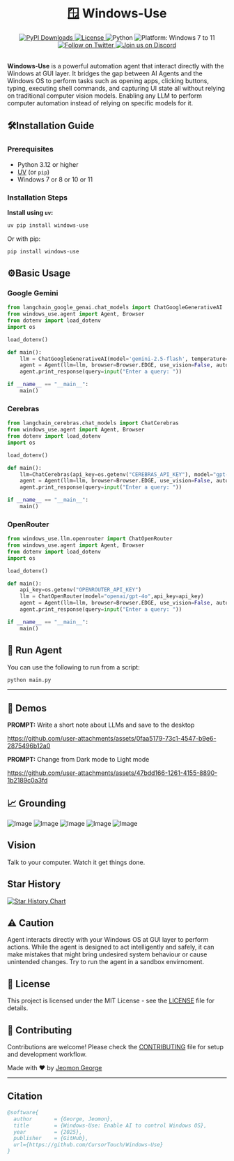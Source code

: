 <div align="center">

  <h1>🪟 Windows-Use</h1>
  <a href="https://pepy.tech/project/windows-use">
    <img src="https://static.pepy.tech/badge/windows-use" alt="PyPI Downloads">
  </a>
  <a href="https://github.com/CursorTouch/windows-use/blob/main/LICENSE">
    <img src="https://img.shields.io/badge/license-MIT-green" alt="License">
  </a>
  <img src="https://img.shields.io/badge/python-3.12%2B-blue" alt="Python">
  <img src="https://img.shields.io/badge/platform-Windows%207–11-blue" alt="Platform: Windows 7 to 11">
  <br>

  <a href="https://x.com/CursorTouch">
    <img src="https://img.shields.io/badge/follow-%40CursorTouch-1DA1F2?logo=twitter&style=flat" alt="Follow on Twitter">
  </a>
  <a href="https://discord.com/invite/Aue9Yj2VzS">
    <img src="https://img.shields.io/badge/Join%20on-Discord-5865F2?logo=discord&logoColor=white&style=flat" alt="Join us on Discord">
  </a>

</div>

<br>

**Windows-Use** is a powerful automation agent that interact directly with the Windows at GUI layer. It bridges the gap between AI Agents and the Windows OS to perform tasks such as opening apps, clicking buttons, typing, executing shell commands, and capturing UI state all without relying on traditional computer vision models. Enabling any LLM to perform computer automation instead of relying on specific models for it.

## 🛠️Installation Guide

### **Prerequisites**

- Python 3.12 or higher
- [UV](https://github.com/astral-sh/uv) (or `pip`)
- Windows 7 or 8 or 10 or 11

### **Installation Steps**

**Install using `uv`:**

```bash
uv pip install windows-use
````

Or with pip:

```bash
pip install windows-use
```

## ⚙️Basic Usage

### Google Gemini

```python
from langchain_google_genai.chat_models import ChatGoogleGenerativeAI
from windows_use.agent import Agent, Browser
from dotenv import load_dotenv
import os

load_dotenv()

def main():
    llm = ChatGoogleGenerativeAI(model='gemini-2.5-flash', temperature=0.2)
    agent = Agent(llm=llm, browser=Browser.EDGE, use_vision=False, auto_minimize=True)
    agent.print_response(query=input("Enter a query: "))

if __name__ == "__main__":
    main()
```

### Cerebras

```python
from langchain_cerebras.chat_models import ChatCerebras
from windows_use.agent import Agent, Browser
from dotenv import load_dotenv
import os

load_dotenv()

def main():
    llm=ChatCerebras(api_key=os.getenv("CEREBRAS_API_KEY"), model="gpt-oss-120b", temperature=0.2)
    agent = Agent(llm=llm, browser=Browser.EDGE, use_vision=False, auto_minimize=True)
    agent.print_response(query=input("Enter a query: "))

if __name__ == "__main__":
    main()
```

### OpenRouter

```python
from windows_use.llm.openrouter import ChatOpenRouter
from windows_use.agent import Agent, Browser
from dotenv import load_dotenv
import os

load_dotenv()

def main():
    api_key=os.getenv("OPENROUTER_API_KEY")
    llm = ChatOpenRouter(model="openai/gpt-4o",api_key=api_key)
    agent = Agent(llm=llm, browser=Browser.EDGE, use_vision=False, auto_minimize=True)
    agent.print_response(query=input("Enter a query: "))

if __name__ == "__main__":
    main()
```

## 🤖 Run Agent

You can use the following to run from a script:

```bash
python main.py
```

---

## 🎥 Demos

**PROMPT:** Write a short note about LLMs and save to the desktop

<https://github.com/user-attachments/assets/0faa5179-73c1-4547-b9e6-2875496b12a0>

**PROMPT:** Change from Dark mode to Light mode

<https://github.com/user-attachments/assets/47bdd166-1261-4155-8890-1b2189c0a3fd>

## 📈 Grounding

![Image](https://github.com/user-attachments/assets/e1d32725-e28a-4821-9c89-24b5ba2e583f)
![Image](https://github.com/user-attachments/assets/be72ad43-c320-4831-95cf-6f1f30df18de)
![Image](https://github.com/user-attachments/assets/d91b513e-13a0-4451-a6e9-f1e16def36e3)
![Image](https://github.com/user-attachments/assets/7e832999-0fce-4d26-b884-cff17aa91073)
![Image](https://github.com/user-attachments/assets/87a7d775-c51f-494c-be73-cfd7e8282f8e)

## Vision

Talk to your computer. Watch it get things done.

## Star History

[![Star History Chart](https://api.star-history.com/svg?repos=CursorTouch/Windows-Use&type=Date)](https://www.star-history.com/#CursorTouch/Windows-Use&Date)

## ⚠️ Caution

Agent interacts directly with your Windows OS at GUI layer to perform actions. While the agent is designed to act intelligently and safely, it can make mistakes that might bring undesired system behaviour or cause unintended changes. Try to run the agent in a sandbox envirnoment.

## 🪪 License

This project is licensed under the MIT License - see the [LICENSE](LICENSE) file for details.

## 🤝 Contributing

Contributions are welcome! Please check the [CONTRIBUTING](CONTRIBUTING) file for setup and development workflow.

Made with ❤️ by [Jeomon George](https://github.com/Jeomon)

---

## Citation

```bibtex
@software{
  author       = {George, Jeomon},
  title        = {Windows-Use: Enable AI to control Windows OS},
  year         = {2025},
  publisher    = {GitHub},
  url={https://github.com/CursorTouch/Windows-Use}
}
```
